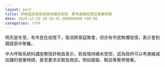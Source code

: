 ```yaml
---
layout: post
title: 許樹昌認為若疫情持續未受控　應考慮縮短商店營業時間
date: 2020-12-20 18:38:41.000000000 +08:00
categories: rthk
---
```


明天是冬至，有市民在疫情下，取消跨家庭聚會，但亦有市民無懼疫情，表示會到親戚家中聚餐。

中大呼吸系統科講座教授許樹昌表示，若疫情持續未受控，認為政府可以考慮縮減店舖的營業時間，甚至要求非緊急商店，例如服裝、鞋店等暫停營業。
